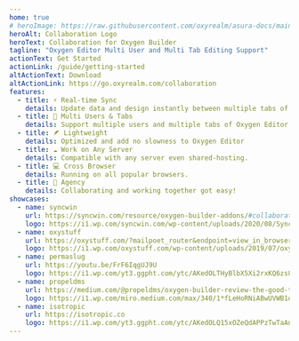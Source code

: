 ```yaml
---
home: true
# heroImage: https://raw.githubusercontent.com/oxyrealm/asura-docs/main/docs/logo.svg
heroAlt: Collaboration Logo
heroText: Collaboration for Oxygen Builder
tagline: "Oxygen Editor Multi User and Multi Tab Editing Support"
actionText: Get Started
actionLink: /guide/getting-started
altActionText: Download
altActionLink: https://go.oxyrealm.com/collaboration
features:
  - title: ⚡️ Real-time Sync
    details: Update data and design instantly between multiple tabs of Oxygen Editor.
  - title: 🧑 Multi Users & Tabs
    details: Support multiple users and multiple tabs of Oxygen Editor simultaneously.
  - title: 🪶 Lightweight
    details: Optimized and add no slowness to Oxygen Editor
  - title: ☁️ Work on Any Server
    details: Compatible with any server even shared-hosting.
  - title: 💻 Cross Browser
    details: Running on all popular browsers. 
  - title: 🏢 Agency
    details: Collaborating and working together got easy!
showcases:
  - name: syncwin
    url: https://syncwin.com/resource/oxygen-builder-addons/#collaboration
    logo: https://i1.wp.com/syncwin.com/wp-content/uploads/2020/08/SyncWin-Logo-Colored-500x90-1.png?ssl=1
  - name: oxystuff
    url: https://oxystuff.com/?mailpoet_router&endpoint=view_in_browser&action=view&data=WzE5LCI0NDc0MGE2NWE1OGQiLDYxNSwidThjN3J4cTIyb2c4NG9jZ2trZ2cwY2dnb3djYzAwb3ciLDE2LDBd
    logo: https://i1.wp.com/oxystuff.com/wp-content/uploads/2019/07/oxystuff-logo.jpg?ssl=1
  - name: permaslug
    url: https://youtu.be/FrF6IqgUJ9U
    logo: https://i1.wp.com/yt3.ggpht.com/ytc/AKedOLTHyBlbX5Xi2rxKQ6zs8rQYsiVxr2m_L8IHU6zhLA=s800-c-k-c0x00ffffff-no-rj?ssl=1
  - name: propeldms
    url: https://medium.com/@propeldms/oxygen-builder-review-the-good-the-bad-and-the-competition-66e1978121da
    logo: https://i1.wp.com/miro.medium.com/max/340/1*fLeHoRNiABwUVWB1dKwP3A.png?ssl=1
  - name: isotropic
    url: https://isotropic.co
    logo: https://i1.wp.com/yt3.ggpht.com/ytc/AKedOLQ15xOZeQdAPPzTwTaAnS_YDwg2zxrbTzDiyivd=s800-c-k-c0x00ffffff-no-rj?ssl=1
---
```

